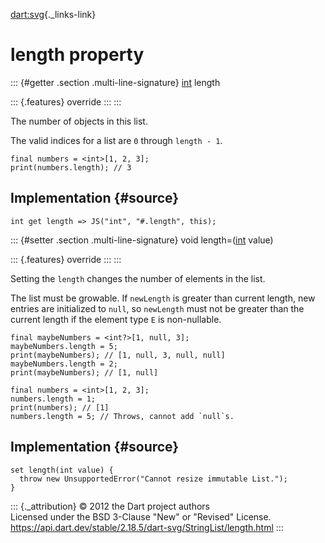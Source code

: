 [dart:svg](../../dart-svg/dart-svg-library){._links-link}

length property
===============

::: {#getter .section .multi-line-signature}
[int](../../dart-core/int-class) length

::: {.features}
override
:::
:::

The number of objects in this list.

The valid indices for a list are `0` through `length - 1`.

``` {.language-dart data-language="dart"}
final numbers = <int>[1, 2, 3];
print(numbers.length); // 3
```

Implementation {#source}
--------------

``` {.language-dart data-language="dart"}
int get length => JS("int", "#.length", this);
```

::: {#setter .section .multi-line-signature}
void length=([int](../../dart-core/int-class) value)

::: {.features}
override
:::
:::

Setting the `length` changes the number of elements in the list.

The list must be growable. If `newLength` is greater than current
length, new entries are initialized to `null`, so `newLength` must not
be greater than the current length if the element type `E` is
non-nullable.

``` {.language-dart data-language="dart"}
final maybeNumbers = <int?>[1, null, 3];
maybeNumbers.length = 5;
print(maybeNumbers); // [1, null, 3, null, null]
maybeNumbers.length = 2;
print(maybeNumbers); // [1, null]

final numbers = <int>[1, 2, 3];
numbers.length = 1;
print(numbers); // [1]
numbers.length = 5; // Throws, cannot add `null`s.
```

Implementation {#source}
--------------

``` {.language-dart data-language="dart"}
set length(int value) {
  throw new UnsupportedError("Cannot resize immutable List.");
}
```

::: {._attribution}
© 2012 the Dart project authors\
Licensed under the BSD 3-Clause \"New\" or \"Revised\" License.\
<https://api.dart.dev/stable/2.18.5/dart-svg/StringList/length.html>
:::
